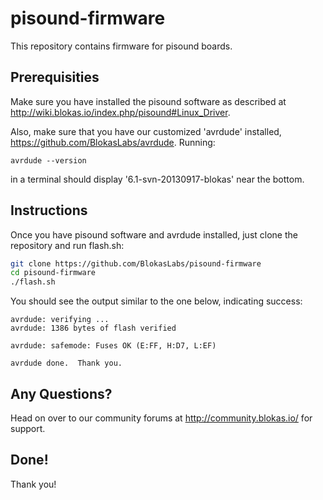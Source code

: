 # pisound-firmware
This repository contains firmware for pisound boards.

## Prerequisities
Make sure you have installed the pisound software as described at http://wiki.blokas.io/index.php/pisound#Linux_Driver.

Also, make sure that you have our customized 'avrdude' installed, https://github.com/BlokasLabs/avrdude. Running:

```
avrdude --version
```

in a terminal should display '6.1-svn-20130917-blokas' near the bottom.

## Instructions
Once you have pisound software and avrdude installed, just clone the repository and run flash.sh:

```bash
git clone https://github.com/BlokasLabs/pisound-firmware
cd pisound-firmware
./flash.sh
```

You should see the output similar to the one below, indicating success:

```
avrdude: verifying ...
avrdude: 1386 bytes of flash verified

avrdude: safemode: Fuses OK (E:FF, H:D7, L:EF)

avrdude done.  Thank you.
```

## Any Questions?
Head on over to our community forums at http://community.blokas.io/ for support.

## Done!
Thank you!
